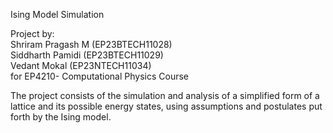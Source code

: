 Ising Model Simulation

Project by:\
Shriram Pragash M (EP23BTECH11028)\
Siddharth Pamidi (EP23BTECH11029)\
Vedant Mokal (EP23NTECH11034)\
for EP4210- Computational Physics Course

The project consists of the simulation and analysis of a simplified form of a lattice and its possible energy states, using assumptions and postulates put forth by the Ising model.
